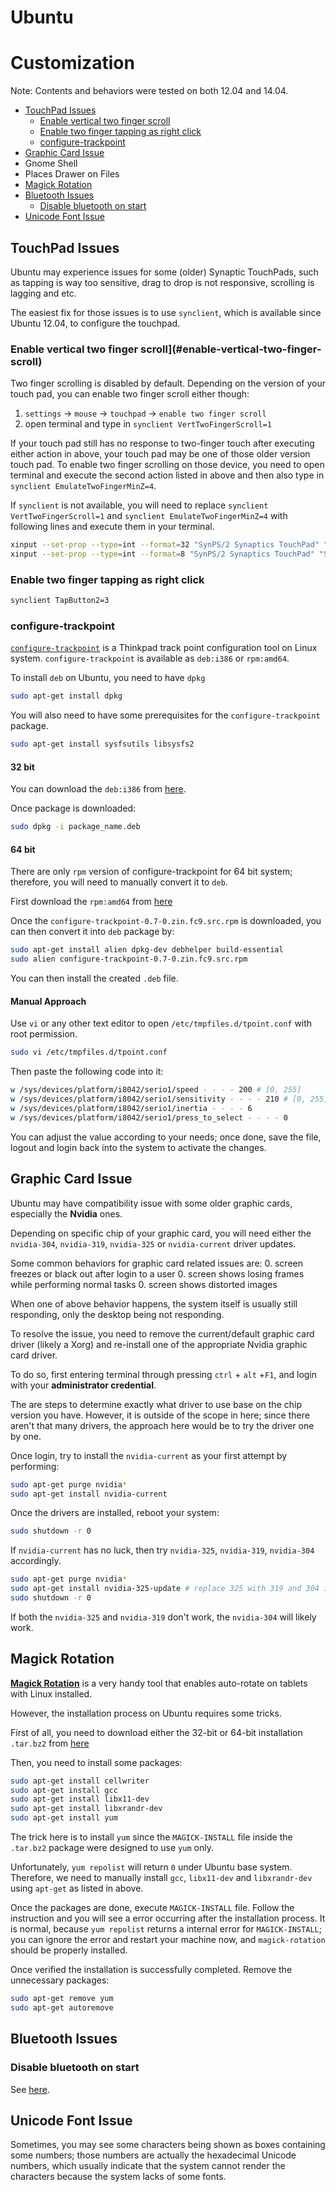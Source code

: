 Ubuntu
======

# Customization
Note: Contents and behaviors were tested on both 12.04 and 14.04.

* [TouchPad Issues](#touchpad-issues)
  * [Enable vertical two finger scroll](#enable-vertical-two-finger-scroll)
  * [Enable two finger tapping as right click](#enable-two-finger-tapping-as-right-click)
  * [configure-trackpoint](#configure-trackpoint)
* [Graphic Card Issue](#graphic-card-issue)
* Gnome Shell
* Places Drawer on Files
* [Magick Rotation](#magick-rotation)
* [Bluetooth Issues](#bluetooth-issues)
  * [Disable bluetooth on start](#disable-bluetooth-on-start)
* [Unicode Font Issue](#unicode-font-issue)


## TouchPad Issues
Ubuntu may experience issues for some (older) Synaptic TouchPads, such as tapping is way too sensitive, drag to drop is not responsive, scrolling is lagging and etc.

The easiest fix for those issues is to use `synclient`, which is available since Ubuntu 12.04, to configure the touchpad.

### Enable vertical two finger scroll](#enable-vertical-two-finger-scroll)
Two finger scrolling is disabled by default.  Depending on the version of your touch pad, you can enable two finger scroll either though:
1. `settings` -> `mouse` -> `touchpad` -> `enable two finger scroll`
2. open terminal and type in `synclient VertTwoFingerScroll=1`

If your touch pad still has no response to two-finger touch after executing either action in above, your touch pad may be one of those older version touch pad.  To enable two finger scrolling on those device, you need to open terminal and execute the second action listed in above and then also type in `synclient EmulateTwoFingerMinZ=4`.

If `synclient` is not available, you will need to replace `synclient VertTwoFingerScroll=1` and `synclient EmulateTwoFingerMinZ=4` with following lines and execute them in your terminal.
```sh
xinput --set-prop --type=int --format=32 "SynPS/2 Synaptics TouchPad" "Synaptics Two-Finger Pressure" 4 #synclient VertTwoFingerScroll=1
xinput --set-prop --type=int --format=8 "SynPS/2 Synaptics TouchPad" "Synaptics Two-Finger Scrolling" 1 0 #synclient EmulateTwoFingerMinZ=4
```


### Enable two finger tapping as right click
```sh
synclient TapButton2=3
```


### configure-trackpoint
[`configure-trackpoint`](http://tpctl.sourceforge.net/configure-trackpoint.html) is a Thinkpad track point configuration tool on Linux system.  `configure-trackpoint` is available as `deb:i386` or `rpm:amd64`.

To install `deb` on Ubuntu, you need to have `dpkg`
```sh
sudo apt-get install dpkg
```

You will also need to have some prerequisites for the `configure-trackpoint` package.
```sh
sudo apt-get install sysfsutils libsysfs2
```

#### 32 bit
You can download the `deb:i386` from [here](https://sourceforge.net/projects/tpctl/files/configure-trackpoint/).

Once package is downloaded:
```sh
sudo dpkg -i package_name.deb
```



#### 64 bit
There are only `rpm` version of configure-trackpoint for 64 bit system; therefore, you will need to manually convert it to `deb`.

First download the `rpm:amd64` from [here](https://sourceforge.net/projects/tpctl/files/configure-trackpoint/0.7/configure-trackpoint-0.7-0.zin.fc9.src.rpm/download)

Once the `configure-trackpoint-0.7-0.zin.fc9.src.rpm` is downloaded, you can then convert it into `deb` package by:
```sh
sudo apt-get install alien dpkg-dev debhelper build-essential
sudo alien configure-trackpoint-0.7-0.zin.fc9.src.rpm
```

You can then install the created `.deb` file.


#### Manual Approach
Use `vi` or any other text editor to open `/etc/tmpfiles.d/tpoint.conf` with root permission.
```sh
sudo vi /etc/tmpfiles.d/tpoint.conf
```

Then paste the following code into it:
```sh
w /sys/devices/platform/i8042/serio1/speed - - - - 200 # [0, 255]
w /sys/devices/platform/i8042/serio1/sensitivity - - - - 210 # [0, 255]
w /sys/devices/platform/i8042/serio1/inertia - - - - 6
w /sys/devices/platform/i8042/serio1/press_to_select - - - - 0
```
You can adjust the value according to your needs; once done, save the file, logout and login back into the system to activate the changes.



## Graphic Card Issue
Ubuntu may have compatibility issue with some older graphic cards, especially the **Nvidia** ones.

Depending on specific chip of your graphic card, you will need either the `nvidia-304`, `nvidia-319`, `nvidia-325` or `nvidia-current` driver updates.

Some common behaviors for graphic card related issues are:
0. screen freezes or black out after login to a user
0. screen shows losing frames while performing normal tasks
0. screen shows distorted images

When one of above behavior happens, the system itself is usually still responding, only the desktop being not responding.

To resolve the issue, you need to remove the current/default graphic card driver (likely a Xorg) and re-install one of the appropriate Nvidia graphic card driver.

To do so, first entering terminal through pressing `ctrl` + `alt` +`F1`, and login with your **administrator credential**.

The are steps to determine exactly what driver to use base on the chip version you have.  However, it is outside of the scope in here; since there aren't that many drivers, the approach here would be to try the driver one by one.

Once login, try to install the `nvidia-current` as your first attempt by performing:
```sh
sudo apt-get purge nvidia*
sudo apt-get install nvidia-current
```

Once the drivers are installed, reboot your system:
```sh
sudo shutdown -r 0
```

If `nvidia-current` has no luck, then try `nvidia-325`, `nvidia-319`, `nvidia-304` accordingly.
```sh
sudo apt-get purge nvidia*
sudo apt-get install nvidia-325-update # replace 325 with 319 and 304 in other cases
sudo shutdown -r 0
```

If both the `nvidia-325` and `nvidia-319` don't work, the `nvidia-304` will likely work.



## Magick Rotation
[**Magick Rotation**](https://launchpad.net/magick-rotation) is a very handy tool that enables auto-rotate on tablets with Linux installed.

However, the installation process on Ubuntu requires some tricks.

First of all, you need to download either the 32-bit or 64-bit installation `.tar.bz2` from [here](https://launchpad.net/magick-rotation)

Then, you need to install some packages:
```sh
sudo apt-get install cellwriter
sudo apt-get install gcc
sudo apt-get install libx11-dev
sudo apt-get install libxrandr-dev
sudo apt-get install yum
```

The trick here is to install `yum` since the `MAGICK-INSTALL` file inside the `.tar.bz2` package were designed to use `yum` only.

Unfortunately, `yum repolist` will return `0` under Ubuntu base system.  Therefore, we need to manually install `gcc`, `libx11-dev` and `libxrandr-dev` using `apt-get` as listed in above.

Once the packages are done, execute `MAGICK-INSTALL` file.  Follow the instruction and you will see a error occurring after the installation process.  It is normal, because `yum repolist` returns a internal error for `MAGICK-INSTALL`; you can ignore the error and restart your machine now, and `magick-rotation` should be properly installed.

Once verified the installation is successfully completed.  Remove the unnecessary packages:
```sh
sudo apt-get remove yum
sudo apt-get autoremove
```




## Bluetooth Issues
### Disable bluetooth on start
See [here](https://github.com/ctrl-alt-del/devenv/tree/master/bluetooth#disable-bluetooth-on-start).




## Unicode Font Issue
Sometimes, you may see some characters being shown as boxes containing some numbers; those numbers are actually the hexadecimal Unicode numbers, which usually indicate that the system cannot render the characters because the system lacks of some fonts.
